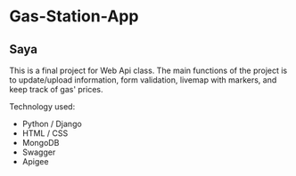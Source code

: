 # Gas-Station-App
## Saya

This is a final project for Web Api class. The main functions of the project is to update/upload information, form validation, livemap with markers, and keep track of gas' prices.

Technology used:
- Python / Django
- HTML / CSS
- MongoDB
- Swagger
- Apigee


